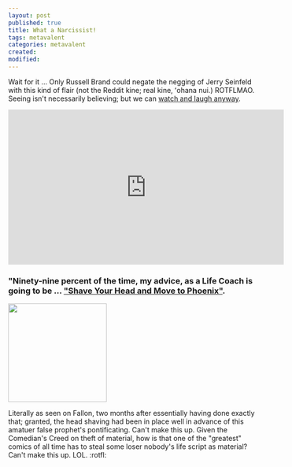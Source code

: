 ```yaml
---
layout: post
published: true
title: What a Narcissist!
tags: metavalent
categories: metavalent
created: 
modified:
---
```


Wait for it ... Only Russell Brand could negate the negging of Jerry Seinfeld with this kind of flair (not the Reddit kine; real kine, ʻohana nui.) ROTFLMAO. Seeing isn't necessarily believing; but we can [watch and laugh anyway](https://youtu.be/xhEfbdM2Ufc).

<div class="embed-container"><iframe width="560" height="315" src="https://youtu.be/xhEfbdM2Ufc" title="YouTube video player" frameborder="0" allow="accelerometer; autoplay; clipboard-write; encrypted-media; gyroscope; picture-in-picture" allowfullscreen></iframe></div>

### "Ninety-nine percent of the time, my advice, as a Life Coach is going to be ... ["Shave Your Head and Move to Phoenix"](https://youtu.be/xhEfbdM2Ufc).

<a href="https://youtu.be/BlJXdnKyfgE"><img src="{{site.baseurl}}/assets/images/Seinfeld_Shave_Head_Phoenix_YouTube.jpg" width="200" /></a>

Literally as seen on Fallon, two months after essentially having done exactly that; granted, the head shaving had been in place well in advance of this amatuer false prophet's pontificating. Can't make this up. Given the Comedian's Creed on theft of material, how is that one of the "greatest" comics of all time has to steal some loser nobody's life script as material? Can't make this up. LOL. :rotfl: